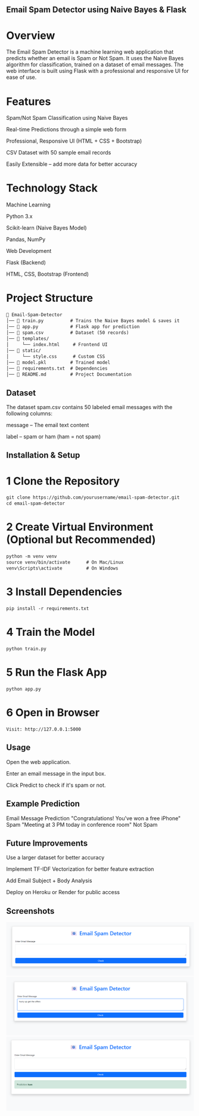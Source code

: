 ## Email Spam Detector using Naive Bayes & Flask
# Overview
The Email Spam Detector is a machine learning web application that predicts whether an email is Spam or Not Spam.
It uses the Naive Bayes algorithm for classification, trained on a dataset of email messages.
The web interface is built using Flask with a professional and responsive UI for ease of use.

# Features
Spam/Not Spam Classification using Naive Bayes

Real-time Predictions through a simple web form

Professional, Responsive UI (HTML + CSS + Bootstrap)

CSV Dataset with 50 sample email records

Easily Extensible – add more data for better accuracy

# Technology Stack
Machine Learning

Python 3.x

Scikit-learn (Naive Bayes Model)

Pandas, NumPy

Web Development

Flask (Backend)

HTML, CSS, Bootstrap (Frontend)

# Project Structure
```
📁 Email-Spam-Detector
│── 📄 train.py          # Trains the Naive Bayes model & saves it
│── 📄 app.py            # Flask app for prediction
│── 📄 spam.csv          # Dataset (50 records)
│── 📄 templates/
│     └── index.html     # Frontend UI
│── 📄 static/
│     └── style.css      # Custom CSS
│── 📄 model.pkl         # Trained model
│── 📄 requirements.txt  # Dependencies
│── 📄 README.md         # Project Documentation
```
## Dataset
The dataset spam.csv contains 50 labeled email messages with the following columns:

message – The email text content

label – spam or ham (ham = not spam)

## Installation & Setup
# 1️ Clone the Repository
```
git clone https://github.com/yourusername/email-spam-detector.git
cd email-spam-detector
```
# 2️ Create Virtual Environment (Optional but Recommended)
```
python -m venv venv
source venv/bin/activate      # On Mac/Linux
venv\Scripts\activate         # On Windows
```
# 3️ Install Dependencies
```
pip install -r requirements.txt
```
# 4️ Train the Model
```
python train.py
```
# 5️ Run the Flask App
```
python app.py
```
# 6️ Open in Browser
```
Visit: http://127.0.0.1:5000
```
## Usage
Open the web application.

Enter an email message in the input box.

Click Predict to check if it's spam or not.

## Example Prediction
Email Message	Prediction
"Congratulations! You've won a free iPhone"	Spam
"Meeting at 3 PM today in conference room"	Not Spam

## Future Improvements
Use a larger dataset for better accuracy

Implement TF-IDF Vectorization for better feature extraction

Add Email Subject + Body Analysis

Deploy on Heroku or Render for public access

## Screenshots
![alt text](<Screenshot 2025-08-11 140533.png>)
![alt text](<Screenshot 2025-08-11 140626.png>)
![alt text](<Screenshot 2025-08-11 140641.png>)